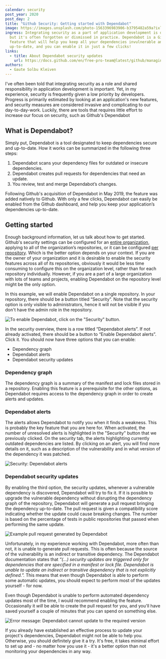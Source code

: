 ```yaml
---
calendar: security
post_year: 2020
post_day: 2
title: "Github Security: Getting started with Dependabot"
image: https://images.unsplash.com/photo-1563396983906-b3795482a59a?ixlib=rb-1.2.1&ixid=eyJhcHBfaWQiOjEyMDd9&auto=format&fit=crop&w=1352&q=80
ingress: Integrating security as a part of application development is desirable,
  but it's often forgotten or dismissed in practice. Dependabot is a Github
  feature that will help you keep all your dependencies invulnerable and
  up-to-date, and you can enable it in just a few clicks!
links:
  - title: About Dependabot security updates
    url: https://docs.github.com/en/free-pro-team@latest/github/managing-security-vulnerabilities/about-dependabot-security-updates#about-dependabot-security-updates
authors:
  - Gaute Solbu Kleiven
---
```

I've often been told that integrating security as a role and shared responsibility in application development is important. Yet, in my experience, security is frequently given a low priority by developers. Progress is primarily estimated by looking at an application's new features, and security measures are considered invasive and complicating to our day-to-day-work. Luckily, there are tools that requires little effort to increase our focus on security, such as Github's Dependabot  

## What is Dependabot?

Simply put, Dependabot is a tool designated to keep dependencies secure and up-to-date. How it works can be summarized in the following three steps:

1. Dependabot scans your dependency files for outdated or insecure dependencies.
2. Dependabot creates pull requests for dependencies that need an update.
3. You review, test and merge Dependabot’s changes.

Following Github's acquisition of Dependabot in May 2019, the feature was added natively to Github. With only a few clicks, Dependabot can easily be enabled from the Github dashboard, and help you keep your application’s dependencies up-to-date.

## Getting started

Enough background information, let us talk about how to get started. Github's security settings can be configured for an [entire organization](https://docs.github.com/en/free-pro-team@latest/github/setting-up-and-managing-organizations-and-teams/managing-security-and-analysis-settings-for-your-organization), applying to all of the organization’s repositories, or it can be configured [per repository](https://docs.github.com/en/free-pro-team@latest/github/administering-a-repository/managing-security-and-analysis-settings-for-your-repository). Which is the better option depends on your context. If you are the owner of your organization and it is desirable to enable the security features across all of its repositories, obviously it would be less time consuming to configure this on the organization level, rather than for each repository individually. However, if you are a part of a large organization with lots of teams and projects, enabling Dependabot on the repository level might be the only option.

In this example, we will enable Dependabot on a single repository. In your repository, there should be a button titled “Security”. Note that the security option is only visible to administrators, hence it will not be visible if you don't have the admin role in the repository. 

![To enable Dependabot, click on the "Security" button.](https://preview.bekk.christmas/assets/screenshot-2020-11-21-at-18.06.01.png)

In the security overview, there is a row titled “Dependabot alerts”. If not already activated, there should be a button to “Enable Dependabot alerts”. Click it. You should now have three options that you can enable:

* Dependency graph
* Dependabot alerts
* Dependabot security updates

### Dependency graph

The dependency graph is a summary of the manifest and lock files stored in a repository. Enabling this feature is a prerequisite for the other options, as Dependabot requires access to the dependency graph in order to create alerts and updates.

### Dependabot alerts

The alerts allows Dependabot to notify you when it finds a weakness. This is probably the key feature that you are here for. When activated, the number of unresolved alerts is highlighted in the "Security" button that we previously clicked. On the security tab, the alerts highlighting currently outdated dependencies are listed. By clicking on an alert, you will find more details on it, such as a description of the vulnerability and in what version of the dependency it was patched.

![Security: Dependabot alerts](https://preview.bekk.christmas/assets/screenshot-2020-11-16-at-19.59.16.png "Unresolved Dependabot alerts are listed in the repository.")

### Dependabot security updates

By enabling the third option, the security updates, whenever a vulnerable dependency is discovered, Dependabot will try to fix it. If it is possible to upgrade the vulnerable dependency without disrupting the dependency graph of the repository, Dependabot will generate a pull request bringing the dependency up-to-date. The pull request is given a compatibility score indicating whether the update could cause breaking changes. The number is based on the percentage of tests in public repositories that passed when performing the same update.

![Example pull request generated by Dependabot](https://preview.bekk.christmas/assets/dependabot-pull-request.png "A pull request generated by Dependabot")

Unfortunately, in my experience working with Dependabot, more often than not, it is unable to generate pull requests. This is often because the source of the vulnerability is an indirect or transitive dependency. The Dependabot documentation states that *“(...) security updates are triggered only for dependencies that are specified in a manifest or lock file. Dependabot is unable to update an indirect or transitive dependency that is not explicitly defined.”.* This means that even though Dependabot is able to perform some automatic updates, you should expect to perform most of the updates yourself - for now.

Even though Dependabot is unable to perform automated dependency updates most of the time, I would recommend enabling the feature. Occasionally it *will* be able to create the pull request for you, and you'll have saved yourself a couple of minutes that you can spend on something else.

![Error message: Dependabot cannot update to the required version](https://preview.bekk.christmas/assets/dependabot-pr-error.png "More often than not, Dependabot is unable to generate a pull request")

If you already have established an effective process to update your project's dependencies, Dependabot might not be able to help you. Otherwise, you should definitely give it a try. It's free, it takes minimal effort to set up and - no matter how you use it - it's a better option than not monitoring your dependencies in any way.